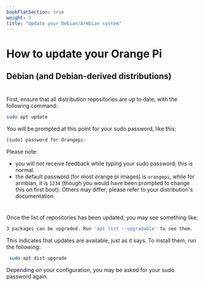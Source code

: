```yaml
---
bookFlatSection: true
weight: 3
title: "Update your Debian/Armbian system"
---
```


# How  to update your Orange Pi

## Debian (and Debian-derived distributions)
#

First, ensure that all distribution repositories are up to date, with the following command:

```bash
sudo apt update
 ```

You will be prompted at this point for your sudo password, like this:

```bash
[sudo] password for Orangepi:
```

Please note:
* you will *not* receive feedback while typing your sudo password; this is normal.
* the default password (for most orange pi images) is `orangepi`, while for armbian, it is `1234` (though you would have been prompted to change this on first boot). Others may differ; please refer to your distribution's documentation.

#

Once the list of repositories has been updated, you may see something like:

```bash
3 packages can be upgraded. Run 'apt list --upgradable' to see them.
```

This indicates that updates are available, just as it says. To install them, run the following:
```bash
 sudo apt dist-upgrade
 ```

Depending on your configuration, you may be asked for your sudo password again.
